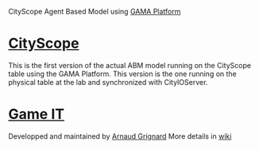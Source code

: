 CityScope Agent Based Model using [GAMA Platform](http://gama-platform.org/) 

# [CityScope](https://github.com/mitmedialab/CityScope_GAMA/wiki/CityScope)
This is the first version of the actual ABM model running on the
CityScope table using the GAMA Platform. This version is the one
running on the physical table at the lab and synchronized with CityIOServer.

# [Game IT](https://github.com/mitmedialab/CityScope_GAMA/wiki/Game-IT)


Developped and maintained by [Arnaud Grignard](https://github.com/agrignard)
More details in [wiki](https://github.com/mitmedialab/CityScope_GAMA/wiki)


